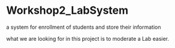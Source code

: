# Workshop2_LabSystem
a system for enrollment of students and store their information

what we are looking for in this project is to moderate a Lab easier.
